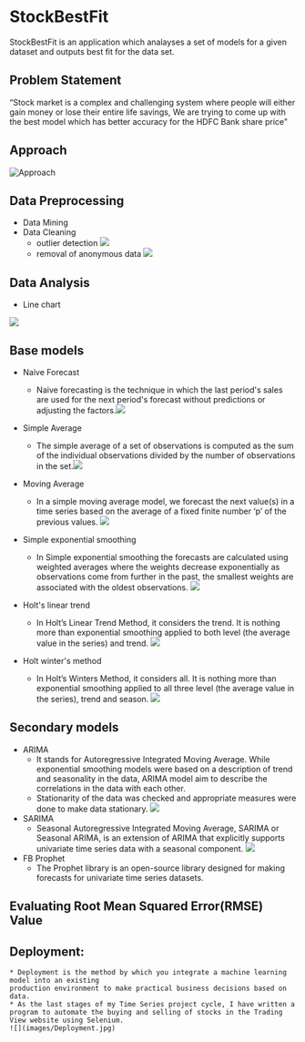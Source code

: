 # StockBestFit
StockBestFit is an application which analayses a set of models for a given dataset and outputs best fit for the data set.

## Problem Statement
“Stock market is a complex and challenging system where people will 
either gain money or lose their entire life savings, We are trying to come 
up with the best model which has better accuracy for the HDFC Bank 
share price"

## Approach
![Approach](images/ApproachDiagram.jpg)

## Data Preprocessing

* Data Mining
* Data Cleaning
    * outlier detection
    ![](images/outlier.jpg)
    * removal of anonymous data
    ![](images/Anamoly1.jpg)

## Data Analysis

* Line chart

![](images/output.png)

## Base models

* Naive Forecast
     * Naive forecasting is the technique in which the last period's sales are used for the next period's forecast without predictions or adjusting the factors.![](images/Naive.jpg)

* Simple Average
     * The simple average of a set of observations is computed as the sum of the individual observations divided by the number of observations in the set.![](images/Simple%20average.jpg)

* Moving Average
     * In a simple moving average model, we forecast the next value(s) in a time series based on the average of a fixed finite number ‘p’ of the previous values.
     ![](images/Moving%20average.jpg) 
* Simple exponential smoothing
     * In Simple exponential smoothing the forecasts are calculated using weighted averages where the weights decrease exponentially as observations come from further in the past, the smallest weights are associated with the oldest observations.
     ![](images/simple%20exponential%20smoothing.jpg)
* Holt's linear trend
    * In Holt’s Linear Trend Method, it considers the trend. It is nothing more than exponential 
    smoothing applied to both level (the average value in the series) and trend.
    ![](images/Holts%20linear%20trend.jpg)
* Holt winter's method
    * In Holt’s Winters Method, it considers all. It is nothing more than exponential smoothing 
    applied to all three level (the average value in the series), trend and season.
    ![](images/Holt%20winters%20trend.jpg)

## Secondary models


* ARIMA
    * It stands for Autoregressive Integrated Moving Average. While exponential smoothing models were based on a description of trend and seasonality in the data, ARIMA model aim to describe the correlations in the data with each other.
    * Stationarity of the data was checked and appropriate measures were done to make data stationary.
    ![](images/ARIMA.jpg)
* SARIMA
    * Seasonal Autoregressive Integrated Moving Average, SARIMA or Seasonal ARIMA, is an 
    extension of ARIMA that explicitly supports univariate time series data with a seasonal 
    component.
    ![](images/Sarima.jpg)
* FB Prophet
    * The Prophet library is an open-source library designed for making forecasts for univariate 
    time series datasets.

## Evaluating Root Mean Squared Error(RMSE) Value

## Deployment:
    * Deployment is the method by which you integrate a machine learning model into an existing 
    production environment to make practical business decisions based on data.
    * As the last stages of my Time Series project cycle, I have written a program to automate the buying and selling of stocks in the Trading View website using Selenium.
    ![](images/Deployment.jpg)